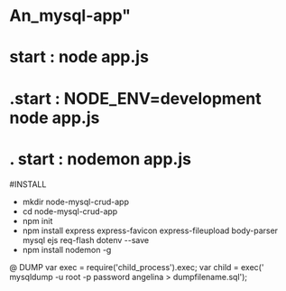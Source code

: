 # An_mysql-app"

# start : node app.js
# .start : NODE_ENV=development node app.js
# . start : nodemon app.js


#INSTALL
* mkdir node-mysql-crud-app 
* cd node-mysql-crud-app 
* npm init
* npm install express express-favicon express-fileupload body-parser mysql ejs req-flash dotenv --save
* npm install nodemon -g

@ DUMP
 var exec = require('child_process').exec;
var child = exec(' mysqldump -u root -p password angelina > dumpfilename.sql');

